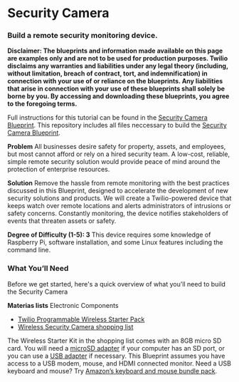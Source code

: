 # Security Camera
### Build a remote security monitoring device.

**Disclaimer: The blueprints and information made available on this page are examples only and are not to be used for production purposes. Twilio disclaims any warranties and liabilities under any legal theory (including, without limitation, breach of contract, tort, and indemnification) in connection with your use of or reliance on the blueprints. Any liabilities that arise in connection with your use of these blueprints shall solely be borne by you. By accessing and downloading these blueprints, you agree to the foregoing terms.**

Full instructions for this tutorial can be found in the [Security Camera Blueprint](https://www.twilio.com/wireless/blueprints/security-camera/). This repository includes all files neccessary to build the [Security Camera Blueprint](https://www.twilio.com/wireless/blueprints/security-camera/).

**Problem** All businesses desire safety for property, assets, and employees, but most cannot afford or rely on a hired security team. A low-cost, reliable, simple remote security solution would provide peace of mind around the protection of enterprise resources.


**Solution** Remove the hassle from remote monitoring with the best practices discussed in this Blueprint, designed to accelerate the development of new security solutions and products. We will create a Twilio-powered device that keeps watch over remote locations and alerts administrators of intrusions or safety concerns. Constantly monitoring, the device notifies stakeholders of events that threaten assets or safety.


**Degree of Difficulty (1-5): 3**  This device requires some knowledge of Raspberry Pi, software installation, and some Linux features including the command line.

### What You’ll Need

Before we get started, here's a quick overview of what you'll need to build the Security Camera

**Materias lists**
Electronic Components
* [Twilio Programmable Wireless Starter Pack](https://www.twilio.com/console/wireless/sims/orders/new)
* [Wireless Security Camera shopping list](https://www.amazon.com/gp/registry/wishlist/31BE0GL8116HE/ref=cm_wl_rlist_create)

The Wireless Starter Kit in the shopping list comes with an 8GB micro SD card. You will need a [microSD adapter](https://www.amazon.com/SanDisk-microSD-Memory-Adapter-MICROSD-ADAPTER/dp/B0047WZOOO/ref=sr_1_4?s=electronics&ie=UTF8&qid=1501698065&sr=1-4&keywords=micro+sd+card+to) if your computer has an SD port, or you can use a [USB adapter](https://www.amazon.com/Adapter-Standard-Connector-Smartphones-Function/dp/B01BXSKPES/ref=sr_1_6?ie=UTF8&qid=1501697821&sr=8-6&keywords=micro+sd+to+sd+adapter) if necessary. This Blueprint assumes you have access to a USB modem, mouse, and HDMI connected monitor. Need a USB keyboard and mouse? Try [Amazon’s keyboard and mouse bundle pack](https://www.amazon.com/AmazonBasics-Wired-Keyboard-Mouse-Bundle/dp/B00B7GV802/ref=sr_1_4?ie=UTF8&qid=1502486034&sr=8-4&keywords=usb+mouse+and+keyboard).
